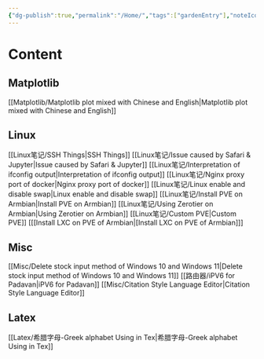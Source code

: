 ```yaml
---
{"dg-publish":true,"permalink":"/Home/","tags":["gardenEntry"],"noteIcon":"","created":"2024-01-03T13:48:15.870+08:00","updated":"2024-05-13T22:44:40.305+08:00"}
---
```


# Content
## Matplotlib
[[Matplotlib/Matplotlib plot mixed with Chinese and English\|Matplotlib plot mixed with Chinese and English]]

## Linux
[[Linux笔记/SSH Things\|SSH Things]]
[[Linux笔记/Issue caused by Safari & Jupyter\|Issue caused by Safari & Jupyter]]
[[Linux笔记/Interpretation of ifconfig output\|Interpretation of ifconfig output]]
[[Linux笔记/Nginx proxy port of docker\|Nginx proxy port of docker]]
[[Linux笔记/Linux enable and disable swap\|Linux enable and disable swap]]
[[Linux笔记/Install PVE on Armbian\|Install PVE on Armbian]]
[[Linux笔记/Using Zerotier on Armbian\|Using Zerotier on Armbian]]
[[Linux笔记/Custom PVE\|Custom PVE]]
[[[Install LXC on PVE of Armbian\|[Install LXC on PVE of Armbian]]]
## Misc
[[Misc/Delete stock input method of Windows 10 and Windows 11\|Delete stock input method of Windows 10 and Windows 11]]
[[路由器/iPV6 for Padavan\|iPV6 for Padavan]]
[[Misc/Citation Style Language Editor\|Citation Style Language Editor]]

## Latex
[[Latex/希腊字母-Greek alphabet Using in Tex\|希腊字母-Greek alphabet Using in Tex]]

